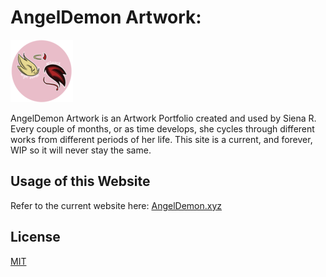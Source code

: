 # AngelDemon Artwork: 
![Logo_Here](./assets/images/Logo.png "Angel Demon Logo")

AngelDemon Artwork is an Artwork Portfolio created and used by Siena R. Every couple of months, or as time develops, she cycles through different works from different periods of her life. This site is a current, and forever, WIP so it will never stay the same.


## Usage of this Website
Refer to the current website here: 
[AngelDemon.xyz](https://angeldemon.xyz/)

## License

[MIT](https://choosealicense.com/licenses/mit/)